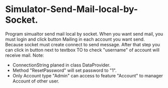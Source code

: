 # Simulator-Send-Mail-local-by-Socket.
Program simualtor send mail local by socket.
When you want send mail, you must login and click button Mailing in each account you want send. Because socket must create connect to send message.
After that step you can click in button next to textbox TO to check "username" of account will receive mail. 
Note:
  - ConnectionString planed in class DataProvider.
  - Method "ResetPassword" will set password to "1".
  - Only Account type "Admin" can access to feature "Account" to manager Account of other user. 

